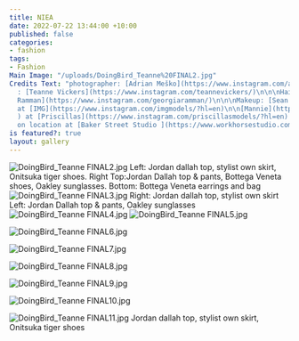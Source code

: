 ```yaml
---
title: NIEA
date: 2022-07-22 13:44:00 +10:00
published: false
categories:
- fashion
tags:
- Fashion
Main Image: "/uploads/DoingBird_Teanne%20FINAL2.jpg"
Credits Text: "photographer: [Adrian Meško](https://www.instagram.com/adrianmesko/)\n\nStylist
  : [Teanne Vickers](https://www.instagram.com/teannevickers/)\n\n\nHair: [Georgia
  Ramman](https://www.instagram.com/georgiaramman/)\n\n\nMakeup: [Sean Brady](https://www.instagram.com/seanetc/)\n\n\nModels:\n[Elibeidi](https://www.instagram.com/elibeidy/?hl=en)
  at [IMG](https://www.instagram.com/imgmodels/?hl=en)\n\n[Mannie](https://www.instagram.com/mannielafan/
  ) at [Priscillas](https://www.instagram.com/priscillasmodels/?hl=en) \n\n \nShot
  on location at [Baker Street Studio ](https://www.workhorsestudio.com.au/)\n\n"
is featured?: true
layout: gallery
---
```


![DoingBird_Teanne FINAL2.jpg](/uploads/DoingBird_Teanne%20FINAL2.jpg)
Left: Jordan dallah top, stylist own skirt, Onitsuka tiger shoes.
            Right Top:Jordan Dallah top & pants, Bottega Veneta shoes, Oakley sunglasses. Bottom: Bottega Veneta earrings and bag
![DoingBird_Teanne FINAL3.jpg](/uploads/DoingBird_Teanne%20FINAL3.jpg)
Right: Jordan dallah top, stylist own skirt Left: Jordan Dallah top & pants,  Oakley sunglasses
![DoingBird_Teanne FINAL4.jpg](/uploads/DoingBird_Teanne%20FINAL4.jpg)
![DoingBird_Teanne FINAL5.jpg](/uploads/DoingBird_Teanne%20FINAL5.jpg)

![DoingBird_Teanne FINAL6.jpg](/uploads/DoingBird_Teanne%20FINAL6.jpg)

![DoingBird_Teanne FINAL7.jpg](/uploads/DoingBird_Teanne%20FINAL7.jpg)

![DoingBird_Teanne FINAL8.jpg](/uploads/DoingBird_Teanne%20FINAL8.jpg)

![DoingBird_Teanne FINAL9.jpg](/uploads/DoingBird_Teanne%20FINAL9.jpg)

![DoingBird_Teanne FINAL10.jpg](/uploads/DoingBird_Teanne%20FINAL10.jpg)

![DoingBird_Teanne FINAL11.jpg](/uploads/DoingBird_Teanne%20FINAL11.jpg)
Jordan dallah top, stylist own skirt, Onitsuka tiger shoes